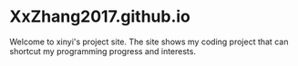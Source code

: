 # XxZhang2017.github.io
  Welcome to xinyi's project site. The site shows my coding project that can shortcut my programming progress and interests.
